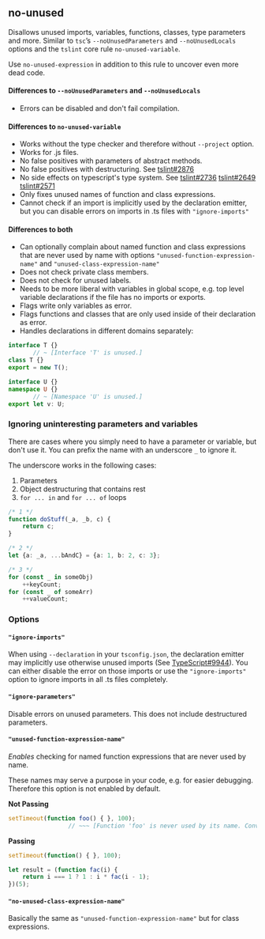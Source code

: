 ## no-unused

Disallows unused imports, variables, functions, classes, type parameters and more. Similar to `tsc`’s `--noUnusedParameters` and `--noUnusedLocals` options and the `tslint` core rule `no-unused-variable`.

Use `no-unused-expression` in addition to this rule to uncover even more dead code.

#### Differences to `--noUnusedParameters` and `--noUnusedLocals`

* Errors can be disabled and don't fail compilation.

#### Differences to `no-unused-variable`

* Works without the type checker and therefore without `--project` option.
* Works for .js files.
* No false positives with parameters of abstract methods.
* No false positives with destructuring. See [tslint#2876](https://github.com/palantir/tslint/issues/2876)
* No side effects on typescript's type system. See [tslint#2736](https://github.com/palantir/tslint/issues/2736) [tslint#2649](https://github.com/palantir/tslint/issues/2649) [tslint#2571](https://github.com/palantir/tslint/issues/2571)
* Only fixes unused names of function and class expressions.
* Cannot check if an import is implicitly used by the declaration emitter, but you can disable errors on imports in .ts files with `"ignore-imports"`

#### Differences to both

* Can optionally complain about named function and class expressions that are never used by name with options `"unused-function-expression-name"` and `"unused-class-expression-name"`
* Does not check private class members.
* Does not check for unused labels.
* Needs to be more liberal with variables in global scope, e.g. top level variable declarations if the file has no imports or exports.
* Flags write only variables as error.
* Flags functions and classes that are only used inside of their declaration as error.
* Handles declarations in different domains separately:

```ts
interface T {}
       // ~ [Interface 'T' is unused.]
class T {}
export = new T();

interface U {}
namespace U {}
       // ~ [Namespace 'U' is unused.]
export let v: U;
```

### Ignoring uninteresting parameters and variables

There are cases where you simply need to have a parameter or variable, but don't use it. You can prefix the name with an underscore `_` to ignore it.

The underscore works in the following cases:

1. Parameters
2. Object destructuring that contains rest
3. `for ... in` and `for ... of` loops

```ts
/* 1 */
function doStuff(_a, _b, c) {
    return c;
}

/* 2 */
let {a: _a, ...bAndC} = {a: 1, b: 2, c: 3};

/* 3 */
for (const _ in someObj)
    ++keyCount;
for (const _ of someArr)
    ++valueCount;
```

### Options

#### `"ignore-imports"`

When using `--declaration` in your `tsconfig.json`, the declaration emitter may implicitly use otherwise unused imports (See [TypeScript#9944](https://github.com/Microsoft/TypeScript/issues/9944)). You can either disable the error on those imports or use the `"ignore-imports"` option to ignore imports in all .ts files completely.

#### `"ignore-parameters"`

Disable errors on unused parameters. This does not include destructured parameters.

#### `"unused-function-expression-name"`

*Enables* checking for named function expressions that are never used by name.

These names may serve a purpose in your code, e.g. for easier debugging. Therefore this option is not enabled by default.

**Not Passing**

```ts
setTimeout(function foo() { }, 100);
                 // ~~~ [Function 'foo' is never used by its name. Convert it to an anonymous function expression.]
```

**Passing**

```ts
setTimeout(function() { }, 100);

let result = (function fac(i) {
    return i === 1 ? 1 : i * fac(i - 1);
})(5);
```

#### `"no-unused-class-expression-name"`

Basically the same as `"unused-function-expression-name"` but for class expressions.
